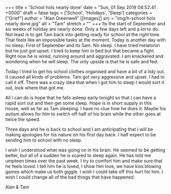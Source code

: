 +++
title = 'School hols nearly done'
date = "Sun, 01 Sep 2019 04:52:41 +0000"
draft = false
tags = ['School', 'Holidays', 'Sleep']
categories = ["Grief"]
author = "Alan Greenwell"
[[images]]
  src = "img/h-school hols nearly done.jpg"
  alt = "Tam"
  stretch = ""
+++
Its the start of September and six weeks of holiday are nearly done. Only a few days left and a lot to do. Not least is to get Tam back into getting ready for school at the right time. That feels like an impossible tasks at the moment. Today is another day with no sleep. First of September and its 5am. No sleep. I have tried melatonin but he just got upset. I tried to keep him in bed but that became a fight. Right now he is wired, running around and aggravated. I am knackered and wondering when he will sleep. The only upside is that he is safe and fed.
<!--more-->
Today I tried to get his school clothes organised and have a bit of a tidy out. It caused all kinds of problems. Tam got very aggressive and upset. I had to call it off. There was a crazy idea that when I got him to sleep I would sort it out, look where that got me.

All I can do is hope that he falls asleep early tonight so that I can have a rapid sort out and then get some sleep. Hope is in short supply in this house, well as far as Tam sleeping. I have no clue how he does it. Maybe his autism allows for him to switch off half of his brain while the other goes at twice the speed.

Three days and he is back to school and I am anticipating that I will be making apologies for his nature on his first day back. I half expect to be sending him to school with no sleep.

I wish I understood what was going on in his brain. He seemed to be getting better, but all of a sudden he is scared to sleep again. He has told me umpteen times over the past week. I try to comfort him and make sure that he feels loved. I tell him he is loved, I show him love, we have kiss blowing games which make us both giggle. I wish I could take off this hurt for him. I wish I could change all of the bad things that have happened.

Alan & Tam